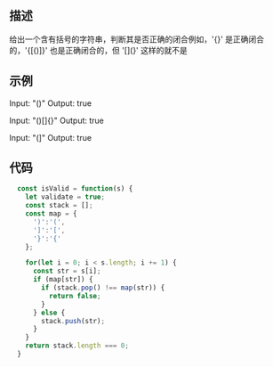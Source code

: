 ## 描述
给出一个含有括号的字符串，判断其是否正确的闭合例如，'[](){}' 是正确闭合的，'{[()]}' 也是正确闭合的，但 '[](}' 这样的就不是
## 示例
Input: "()"
Output: true

Input: "()[]{}"
Output: true

Input: "(]"
Output: true
## 代码
```js
  const isValid = function(s) {
    let validate = true;
    const stack = [];
    const map = {
      ')':'(',
      ']':'[',
      '}':'{'
    };

    for(let i = 0; i < s.length; i += 1) {
      const str = s[i];
      if (map[str]) {
        if (stack.pop() !== map(str)) {
          return false;
        }
      } else {
        stack.push(str);
      }
    }
    return stack.length === 0;
  }
```